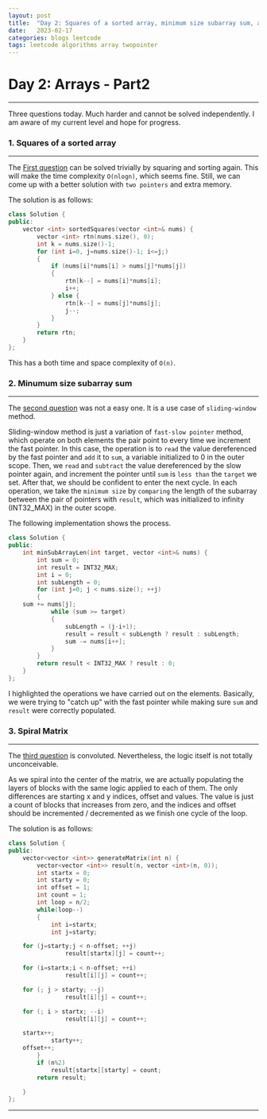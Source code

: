 ```yaml
---
layout: post
title:  "Day 2: Squares of a sorted array, minimum size subarray sum, and spiral matrix"
date:   2023-02-17
categories: blogs leetcode
tags: leetcode algorithms array twopointer
---
```

# Day 2: Arrays - Part2
---

Three questions today. Much harder and cannot be solved independently. I am aware of my current level and hope for progress.

### 1. Squares of a sorted array
---

The [First question](https://leetcode.com/problems/squares-of-a-sorted-array/) can be solved trivially by squaring and sorting again. This will make the time complexity `O(nlogn)`, which seems fine. Still, we can come up with a better solution with `two pointers` and extra memory.

The solution is as follows:

```cpp
class Solution {
public:
    vector <int> sortedSquares(vector <int>& nums) {
        vector <int> rtn(nums.size(), 0);
        int k = nums.size()-1;
        for (int i=0, j=nums.size()-1; i<=j;)
        {
            if (nums[i]*nums[i] > nums[j]*nums[j])
            {
                rtn[k--] = nums[i]*nums[i];
                i++;
            } else {
                rtn[k--] = nums[j]*nums[j];
                j--;
            }
        }
        return rtn;
    }
};
```

This has a both time and space complexity of `O(n)`.

### 2. Minumum size subarray sum
---

The [second question](https://leetcode.com/problems/minimum-size-subarray-sum/) was not a easy one. It is
a use case of `sliding-window` method.

Sliding-window method is just a variation of `fast-slow pointer` method, which operate on both elements the pair point to every time we increment the fast pointer. In this case, the operation is to `read` the value dereferenced by the fast pointer and `add` it to `sum`, a variable initialized to 0 in the outer scope. Then, we `read` and `subtract` the value dereferenced by the slow pointer again, and increment the pointer until `sum` is `less than` the `target` we set. After that, we should be confident to enter the next cycle. In each operation, we take the `minimum size` by `comparing` the length of the subarray between the pair of pointers with `result`, which was initialized to infinity (INT32_MAX) in the outer scope.

The following implementation shows the process.
```cpp
class Solution {
public:
    int minSubArrayLen(int target, vector <int>& nums) {
        int sum = 0;
        int result = INT32_MAX;
        int i = 0;
        int subLength = 0;
        for (int j=0; j < nums.size(); ++j)
        {
    sum += nums[j];
            while (sum >= target)
            {
                subLength = (j-i+1);
                result = result < subLength ? result : subLength;
                sum -= nums[i++];
            }
        }
        return result < INT32_MAX ? result : 0;
    }
};
```
I highlighted the operations we have carried out on the elements. Basically, we were trying to "catch up" with the fast pointer while making sure `sum` and `result` were correctly populated.

### 3. Spiral Matrix
---
The [third question](https://leetcode.com/problems/spiral-matrix-ii/) is convoluted. Nevertheless, the logic
itself is not totally unconceivable.

As we spiral into the center of the matrix, we are
actually populating the layers of blocks with the same logic applied to each of them. The only differences are starting x and y indices, offset and values. The value is just a count of blocks that increases from zero, and the indices and offset should be incremented / decremented as we finish one cycle of the loop.

The solution is as follows:

```cpp
class Solution {
public:
    vector<vector <int>> generateMatrix(int n) {
        vector<vector <int>> result(n, vector <int>(n, 0));
        int startx = 0;
        int starty = 0;
        int offset = 1;
        int count = 1;
        int loop = n/2;
        while(loop--)
        {
            int i=startx;
            int j=starty;

    for (j=starty;j < n-offset; ++j)
                result[startx][j] = count++;

    for (i=startx;i < n-offset; ++i)
                result[i][j] = count++;

    for (; j > starty; --j)
                result[i][j] = count++;

    for (; i > startx; --i)
                result[i][j] = count++;

    startx++;
            starty++;
    offset++;
        }
        if (n%2)
            result[startx][starty] = count;
        return result;

    }
};
```
---